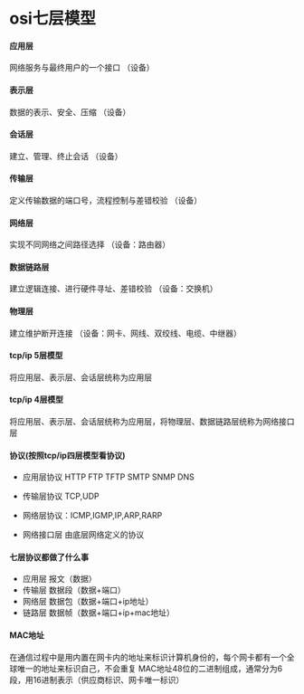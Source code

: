 # osi七层模型

#### 应用层 

网络服务与最终用户的一个接口 （设备）

#### 表示层 

数据的表示、安全、压缩 （设备）

#### 会话层 

建立、管理、终止会话 （设备）

#### 传输层 

定义传输数据的端口号，流程控制与差错校验 （设备）

#### 网络层 

实现不同网络之间路径选择 （设备：路由器）

#### 数据链路层 

建立逻辑连接、进行硬件寻址、差错校验 （设备：交换机）

#### 物理层 

建立维护断开连接 （设备：网卡、网线、双绞线、电缆、中继器）


#### tcp/ip 5层模型

将应用层、表示层、会话层统称为应用层

#### tcp/ip 4层模型

将应用层、表示层、会话层统称为应用层，将物理层、数据链路层统称为网络接口层

#### 协议(按照tcp/ip四层模型看协议)

- 应用层协议 HTTP FTP TFTP SMTP SNMP DNS

- 传输层协议 TCP,UDP

- 网络层协议：ICMP,IGMP,IP,ARP,RARP
  
- 网络接口层 由底层网络定义的协议

#### 七层协议都做了什么事
- 应用层 报文（数据）
- 传输层 数据段（数据+端口）
- 网络层 数据包（数据+端口+ip地址）
- 链路层 数据帧（数据+端口+ip+mac地址）


#### MAC地址
在通信过程中是用内置在网卡内的地址来标识计算机身份的，每个网卡都有一个全球唯一的地址来标识自己，不会重复
MAC地址48位的二进制组成，通常分为6段，用16进制表示（供应商标识、网卡唯一标识）





